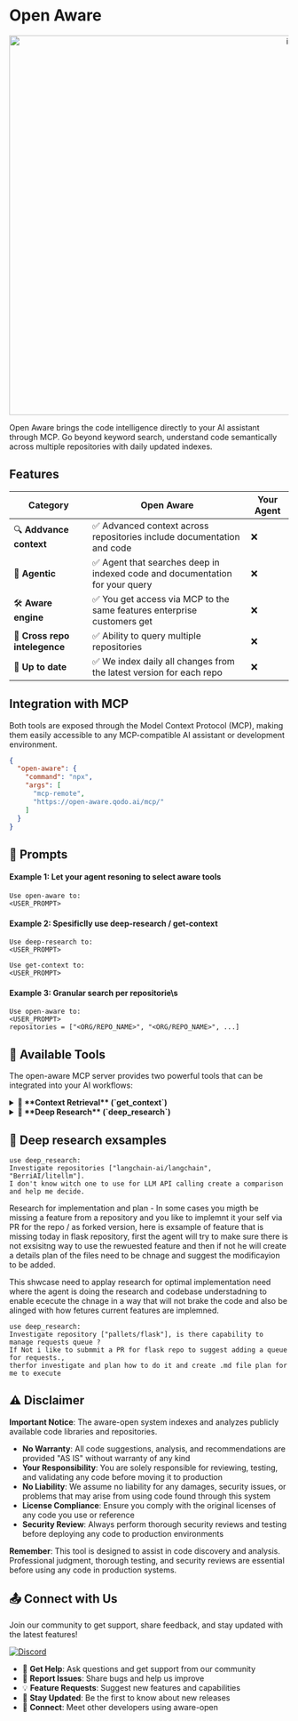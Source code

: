 # Open Aware
<div align="center">
<!--   <img width="502" height="402" alt="image" src="https://github.com/user-attachments/assets/2b12403d-12eb-4c6c-ae32-e1d9fa30b2e5" /> -->
<img width="1024" height="683" alt="image" src="https://github.com/user-attachments/assets/882f5966-4fe1-4903-be32-2f2a89aff37e" />
</div>



Open Aware brings the code intelligence directly to your AI assistant through MCP. Go beyond keyword search, understand code semantically across multiple repositories with daily updated indexes. 

## Features

| Category | Open Aware | Your Agent |
|----------|------------|------------|
| 🔍 **Addvance context** | ✅ Advanced context across repositories include documentation and code | ❌ |
| 🤖 **Agentic** | ✅ Agent that searches deep in indexed code and documentation for your query | ❌ |
| 🛠️ **Aware engine** | ✅ You get access via MCP to the same features enterprise customers get | ❌ |
| 🚀 **Cross repo intelegence** | ✅ Ability to query multiple repositories | ❌ |
| 🎯 **Up to date** | ✅ We index daily all changes from the latest version for each repo | ❌ |

## Integration with MCP
Both tools are exposed through the Model Context Protocol (MCP), making them easily accessible to any MCP-compatible AI assistant or development environment.
```json
{
  "open-aware": {
    "command": "npx",
    "args": [
      "mcp-remote",
      "https://open-aware.qodo.ai/mcp/"
    ]
  }
}
```

## 🤖 Prompts

#### Example 1: Let your agent resoning to select aware tools  
```text
Use open-aware to:
<USER_PROMPT>
```

#### Example 2: Spesificlly use deep-research / get-context
```text
Use deep-research to:
<USER_PROMPT>
```
```text
Use get-context to:
<USER_PROMPT>
```

#### Example 3: Granular search per repositorie\s 
```text
Use open-aware to: 
<USER_PROMPT>
repositories = ["<ORG/REPO_NAME>", "<ORG/REPO_NAME>", ...]
```

## 🧰 Available Tools

The open-aware MCP server provides two powerful tools that can be integrated into your AI workflows:

<details>
<summary>
  <b> 🔨 **Context Retrieval** (`get_context`) </b>
</summary>
This tool performs semantic search across codebase/s to find relevant code snippets.

**Key Features:**
- **Semantic Search**: Uses vector embeddings to find conceptually similar code, not just keyword matches
- **Multi-Repository Support**: Search across multiple repositories simultaneously
- **Language Filtering**: Filter results by programming language (Python, JavaScript, TypeScript, etc.)
- **Intelligent Ranking**: Returns results ranked by relevance with configurable result limits

**Example Usage:**
```json
{
  "tool": "get_context",
  "parameters": {
    "query": "authentication middleware implementation",
    "repositories": ["backend/api", "frontend/app"],
    "language": ["python", "typescript"],
    "max_results": 10
  }
}
```
</details>



<details>
<summary>
  <b> 🔨 **Deep Research** (`deep_research`) </b>
</summary>
  
An deep context agent that can answer / plan / research complex queries about a codebase\s by analyzing code structure, patterns, and relationships.

**Key Features:**
- **Code Understanding**: Comprehends code logic, architecture, and design patterns
- **Cross-Repository Analysis**: Can analyze relationships between different parts of your codebase
- **Implementation Planning**: Helps plan new features based on existing code patterns
- **Best Practice Recommendations**: Suggests improvements based on codebase analysis
- **Architecture Insights**: Provides high-level understanding of system design

**Example Usage:**
```json
{
  "tool": "deep_research",
  "parameters": {
    "input": "How does the authentication flow work across our microservices? What security measures are in place?",
    "repositories": ["backend/api", "frontend/app"],
    "session_id": "analysis-123"
  }
}
```
</details>

## 🔬 Deep research exsamples

```text
use deep_research: 
Investigate repositories ["langchain-ai/langchain", "BerriAI/litellm"]. 
I don't know witch one to use for LLM API calling create a comparison and help me decide.
```

Research for implementation and plan - In some cases you migth be missing a feature from a repository and you like to implemnt it your self via PR for the repo / as forked version, here is exsample of feature that is missing today in flask repository, first the agent will try to make sure there is not exsisitng way to use the rewuested feature and then if not he will create a details plan of the files need to be chnage and suggest the modificayion to be added.

This shwcase need to applay research for optimal implementation need where the agent is doing the research and codebase understadning to enable ececute the chnage in a way that will not brake the code and also be alinged with how fetures current features are implemned.
```text
use deep_research:
Investigate repository ["pallets/flask"], is there capability to manage requests queue ?
If Not i like to submmit a PR for flask repo to suggest adding a queue for requests.,
therfor investigate and plan how to do it and create .md file plan for me to execute
```

## ⚠️ Disclaimer

**Important Notice**: The aware-open system indexes and analyzes publicly available code libraries and repositories. 

- **No Warranty**: All code suggestions, analysis, and recommendations are provided "AS IS" without warranty of any kind
- **Your Responsibility**: You are solely responsible for reviewing, testing, and validating any code before moving it to production
- **No Liability**: We assume no liability for any damages, security issues, or problems that may arise from using code found through this system
- **License Compliance**: Ensure you comply with the original licenses of any code you use or reference
- **Security Review**: Always perform thorough security reviews and testing before deploying any code to production environments

**Remember**: This tool is designed to assist in code discovery and analysis. Professional judgment, thorough testing, and security reviews are essential before using any code in production systems.

## :outbox_tray: Connect with Us

Join our community to get support, share feedback, and stay updated with the latest features!

[![Discord](https://img.shields.io/badge/Discord-Join%20Our%20Server-7289da?style=for-the-badge&logo=discord&logoColor=white)](https://discord.gg/your-invite-link)

- 💬 **Get Help**: Ask questions and get support from our community
- 🐛 **Report Issues**: Share bugs and help us improve
- 💡 **Feature Requests**: Suggest new features and capabilities
- 🚀 **Stay Updated**: Be the first to know about new releases
- 👥 **Connect**: Meet other developers using aware-open
